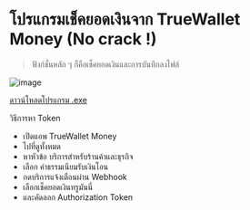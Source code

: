 # โปรแกรมเช็คยอดเงินจาก TrueWallet Money (No crack !)
> ฟังก์ชั่นหลัก ๆ ก็คือเช็คยอดเงินและการบันทึกลงไฟล์

![image](https://github.com/user-attachments/assets/9e9181df-b6e5-4f7b-a8f6-c0a3a0e0564d)

[ดาวน์โหลดโปรแกรม .exe]([https://n.hitorikungz.tk](https://github.com/HitoriKung/tmw_balance/releases/tag/1.0))

วิธีการหา Token
- เปิดแอพ TrueWallet Money
- ไปที่ดูทั้งหมด
- หาหัวข้อ บริการสำหรับร้านค้าและธุรกิจ
- เลือก ค่าธรรมเนียมรับเงินโอน
- กดบริการแจ้งเตือนผ่าน Webhook
- เลือกเช็คยอดเงินทรูมันนี่
- และคัดลอก Authorization Token
